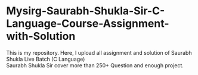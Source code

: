 # Mysirg-Saurabh-Shukla-Sir-C-Language-Course-Assignment-with-Solution
This is my repository. Here, I upload all assignment and solution of Saurabh Shukla Live Batch (C Language)
<br>
Saurabh Shukla Sir cover more than 250+ Question and enough project.
